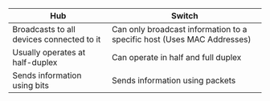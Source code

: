 
| Hub                                       | Switch                                                                 |
| ----------------------------------------- | ---------------------------------------------------------------------- |
| Broadcasts to all devices connected to it | Can only broadcast information to a specific host (Uses MAC Addresses) |
| Usually operates at half-duplex           | Can operate in half and full duplex                                    |
| Sends information using bits              | Sends information using packets                                        |
